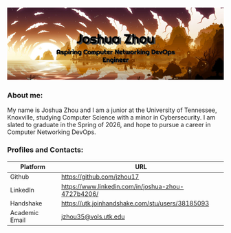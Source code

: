 ![](/github-header.png)
### About me:
My name is Joshua Zhou and I am a junior at the University of Tennessee, Knoxville, studying Computer Science with a minor in Cybersecurity. I am slated to graduate in the Spring of 2026, and hope to pursue a career in Computer Networking DevOps.
### Profiles and Contacts:
| Platform       | URL                                                  |
| -------------- | ---------------------------------------------------- |
| Github         | https://github.com/jzhou17                           |
| LinkedIn       | https://www.linkedin.com/in/joshua-zhou-4727b4206/   |
| Handshake      | https://utk.joinhandshake.com/stu/users/38185093     |
| Academic Email | jzhou35@vols.utk.edu                                 |
<!--
## Hi there 👋

**jzhou17/jzhou17** is a ✨ _special_ ✨ repository because its `README.md` (this file) appears on your GitHub profile.

Here are some ideas to get you started:

- 🔭 I’m currently working on ...
- 🌱 I’m currently learning ...
- 👯 I’m looking to collaborate on ...
- 🤔 I’m looking for help with ...
- 💬 Ask me about ...
- 📫 How to reach me: ...
- 😄 Pronouns: ...
- ⚡ Fun fact: ...
-->
